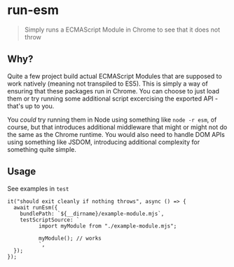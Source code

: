 # run-esm
> Simply runs a ECMAScript Module in Chrome to see that it does not throw

## Why?
Quite a few project build actual ECMAScript Modules that are supposed to work natively (meaning not transpiled to ES5). This is simply a way of ensuring that these packages run in Chrome. You can choose to just load them or try running some additional script excercising the exported API - that's up to you.

You _could_ try running them in Node using something like `node -r esm`, of course, but that introduces additional middleware that might or might not do the same as the Chrome runtime. You would also need to handle DOM APIs using something like JSDOM, introducing additional complexity for something quite simple. 


## Usage
See examples in `test`

```
it("should exit cleanly if nothing throws", async () => {
  await runEsm({
    bundlePath: `${__dirname}/example-module.mjs`,
    testScriptSource: `
          import myModule from "./example-module.mjs";

          myModule(); // works
          `,
  });
});
```
